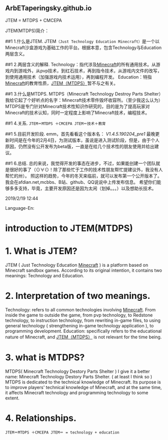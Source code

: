 ## ArbETaperingsky.github.io
JTEM = MTDPS + CMCEPA

JTEM(MTDPS)简介：

##1 1.什么是JTEM.
JTEM`（Just Technology Education Minecraft）`是一个以Minecraft沙盒游戏为基础工作的平台。根据本意，包含Technology与Education两层含义。

##1 2.两层含义的解释.
Technology：指代涉及[Minecraft](https://minecraft.net/zh-hans/)的所有通用技术。从游戏内到游戏外，从pvp技术，到红石技术，再到指令技术，从游戏内文件的改写，到使用通用技术（加强游戏内技术运用），再到编程开发。
Education：特指[Minecraft](https://minecraft.net/zh-hans)的教育性质，[JTEM（MTDPS）](https://arbetaperingsky.github.io/JTEM.MTDPS)暂不与之有关。

##1 3.什么是MTDPS.
MTDPS（Minecraft Technology Destroy Parts Shelter）我给它起了个好听点的名字：Minecraft技术零件毁坏收容所。（至少我这么认为）MTDPS是专门针对Minecraft技术性知识作研究的，目的是为了提高玩家对Minecraft的技术认知，同时一定程度上影响了Minecraft技术，编程技术。

##1 4.关系.
`JTEM＝MTDPS ＋CMCEPA
JTEM＝技术＋教育`

##1 5.目前开发阶段.
emm，首先看看这个版本名：
_V1.4.5.190204_pre1_
最晚更新时间是在今年的2月4日，为测试版本，虽说是进入测试阶段，但是，由于个人原因，仍然没有公开发布为beta版，一直是在给几个技术性的朋友使用并给出建议。

##1 6.总结.
总的来说，我觉得开发的事态在进步，不过，如果能创建一个团队就是很好的事了（⊙∀⊙！除了那些忙于工作的技术性朋友帮忙提建议外，我没有人帮忙的卅）。
照这样的趋势，今年的冬天来临前，就可以发布第一个公开版本了。我会在afdian.net,mcbbs、B站、github、QQ说说中上传发布信息。
希望你们能够多多支持，毕竟，主要开发原因还是因为太闲（划掉。。。）以及想助长技术。

2019/2/19 12:44

Language-En:
# introduction to JTEM(MTDPS)

# 1. What is JTEM?
JTEM ( Just Technology Education [Minecraft](https://minecraft.net/zh-hans/) ) is a platform based on Minecraft sandbox games. According to its original intention, it contains two meanings: Technology and Education.

# 2. Interpretation of two meanings.
Technology: refers to all common technologies involving [Minecraft](https://minecraft.net/zh-hans/). From inside the game to outside the game, from pvp technology, to Redstone technology, to instruction technology, from rewriting in-game files, to using general technology ( strengthening in-game technology application ), to programming development.
Education: specifically refers to the educational nature of Minecraft, and [JTEM（MTDPS）](https://arbetaperingsky.github.io/JTEM.MTDPS) is not relevant for the time being.

# 3. what is MTDPS?
MTDPS( Minecraft Technology Destory Parts Shelter ) I give it a better name: Minecraft Technology Destory Parts Shelter. ( at least I think so ) MTDPS is dedicated to the technical knowledge of Minecraft. Its purpose is to improve players' technical knowledge of Minecraft, and at the same time, it affects Minecraft technology and programming technology to some extent.

# 4. Relationships.
`JTEM＝MTDPS ＋CMCEPA
JTEM＝ = technology + education`
